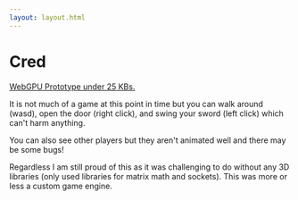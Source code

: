 ```yaml
---
layout: layout.html
---
```


# Cred

[WebGPU Prototype under 25 KBs.](https://cred.fly.dev/html/index.html)

It is not much of a game at this point in time but you can walk around (wasd), open the door (right click), and swing your sword (left click) which can't harm anything.

You can also see other players but they aren't animated well and there may be some bugs!

Regardless I am still proud of this as it was challenging to do without any 3D libraries (only used libraries for matrix math and sockets). This was more or less a custom game engine.

